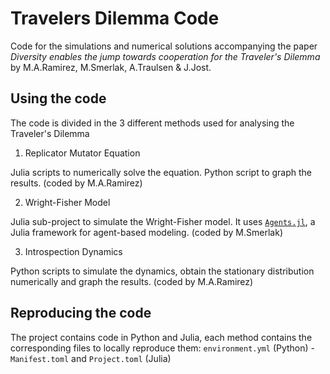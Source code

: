 # Travelers Dilemma Code
Code for the simulations and numerical solutions accompanying the paper _Diversity enables the jump towards cooperation for the Traveler's Dilemma_ by M.A.Ramirez, M.Smerlak, A.Traulsen & J.Jost.

## Using the code
The code is divided in the 3 different methods used for analysing the Traveler's Dilemma
1. Replicator Mutator Equation

Julia scripts to numerically solve the equation. Python script to graph the results. (coded by M.A.Ramirez)

2. Wright-Fisher Model

Julia sub-project to simulate the Wright-Fisher model. It uses [`Agents.jl`](https://juliadynamics.github.io/Agents.jl/stable/), a Julia framework for agent-based modeling. (coded by M.Smerlak)

3. Introspection Dynamics

Python scripts to simulate the dynamics, obtain the stationary distribution numerically and graph the results. (coded by M.A.Ramirez)

## Reproducing the code
The project contains code in Python and Julia, each method contains the corresponding files to locally reproduce them: `environment.yml` (Python) - `Manifest.toml` and `Project.toml` (Julia)
